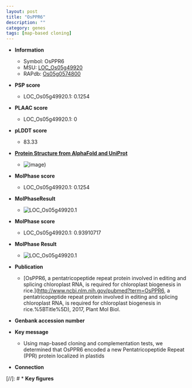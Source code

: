 ```yaml
---
layout: post
title: "OsPPR6"
description: ""
category: genes
tags: [map-based cloning]
---
```


* **Information**  
    + Symbol: OsPPR6  
    + MSU: [LOC_Os05g49920](http://rice.plantbiology.msu.edu/cgi-bin/ORF_infopage.cgi?orf=LOC_Os05g49920)  
    + RAPdb: [Os05g0574800](http://rapdb.dna.affrc.go.jp/viewer/gbrowse_details/irgsp1?name=Os05g0574800)  

* **PSP score**  
    + LOC_Os05g49920.1: 0.1254 

* **PLAAC score**  
    + LOC_Os05g49920.1: 0 

* **pLDDT score**
    + 83.33

* **[Protein Structure from AlphaFold and UniProt](https://www.uniprot.org/uniprotkb/Q6F363/entry#structure)**
    + ![image](https://ricepsp.github.io/images/Q6/AF-Q6F363-F1.png))

* **MolPhase score**
    + LOC_Os05g49920.1: 0.1254

* **MolPhaseResult**
    + ![LOC_Os05g49920.1](https://ricepsp.github.io/pictures/LOC_Os05g/LOC_Os05g49920.1.png)

* **MolPhase score**
    + LOC_Os05g49920.1: 0.93910717

* **MolPhase Result**
    + ![LOC_Os05g49920.1](https://304243504.github.io/Pictures/LOC_Os05g/LOC_Os05g49920.1.png)

* **Publication**  
    + [OsPPR6, a pentatricopeptide repeat protein involved in editing and splicing chloroplast RNA, is required for chloroplast biogenesis in rice.](http://www.ncbi.nlm.nih.gov/pubmed?term=OsPPR6, a pentatricopeptide repeat protein involved in editing and splicing chloroplast RNA, is required for chloroplast biogenesis in rice.%5BTitle%5D), 2017, Plant Mol Biol.

* **Genbank accession number**  

* **Key message**  
    + Using map-based cloning and complementation tests, we determined that OsPPR6 encoded a new Pentatricopeptide Repeat (PPR) protein localized in plastids

* **Connection**  

[//]: # * **Key figures**  


